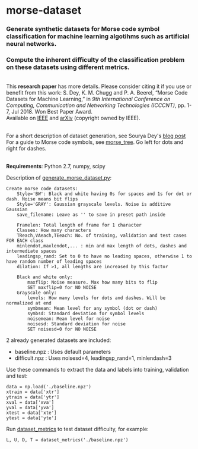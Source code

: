 # morse-dataset
### Generate synthetic datasets for Morse code symbol classification for machine learning algotihms such as artificial neural networks.
### Compute the inherent difficulty of the classification problem on these datasets using different metrics.

<br>This **research paper** has more details. Please consider citing it if you use or benefit from this work:
S. Dey, K. M. Chugg and P. A. Beerel, “Morse Code Datasets for Machine Learning,” in _9th International Conference on Computing, Communication and Networking Technologies (ICCCNT)_, pp. 1-7, Jul 2018. Won Best Paper Award.<br>
Available on [IEEE](https://ieeexplore.ieee.org/document/8494011) and [arXiv](https://arxiv.org/abs/1807.04239) (copyright owned by IEEE).

<br>For a short description of dataset generation, see Sourya Dey's [blog post](https://cobaltfolly.wordpress.com/2017/10/15/morse-code-dataset-for-artificial-neural-networks)<br>
For a guide to Morse code symbols, see [morse_tree](./morse_tree.png). Go left for dots and right for dashes.

<br>**Requirements**: Python 2.7, numpy, scipy

Description of [generate_morse_dataset.py](./generate_morse_dataset.py):

	Create morse code datasets:
	    Style='BW': Black and white having 0s for spaces and 1s for dot or dash. Noise means bit flips
	    Style='GRAY': Gaussian grayscale levels. Noise is additive Gaussian
	    save_filename: Leave as '' to save in preset path inside

	    Framelen: Total length of frame for 1 character
	    Classes: How many characters
	    TReach,VAeach,TEeach: No. of training, validation and test cases FOR EACH class
	    minlendot,maxlendot,... : min and max length of dots, dashes and intermediate spaces
	    leadingsp_rand: Set to 0 to have no leading spaces, otherwise 1 to have random number of leading spaces
	    dilation: If >1, all lengths are increased by this factor

	    Black and white only:
	        maxflip: Noise measure. Max how many bits to flip
	        SET maxflip=0 for NO NOISE
	    Grayscale only:
	        levels: How many levels for dots and dashes. Will be normalized at end
	        symbmean: Mean level for any symbol (dot or dash)
	        symbsd: Standard deviation for symbol levels
	        noisemean: Mean level for noise
	        noisesd: Standard deviation for noise
	        SET noisesd=0 for NO NOISE
	

2 already generated datasets are included:
- baseline.npz : Uses default parameters
- difficult.npz : Uses noisesd=4, leadingsp_rand=1, minlendash=3

Use these commands to extract the data and labels into training, validation and test:
```
data = np.load('./baseline.npz')
xtrain = data['xtr']
ytrain = data['ytr']
xval = data['xva']
yval = data['yva']
xtest = data['xte']
ytest = data['yte']
```

Run [dataset_metrics](./dataset_metrics.py) to test dataset difficulty, for example:
	
	L, U, D, T = dataset_metrics('./baseline.npz')
